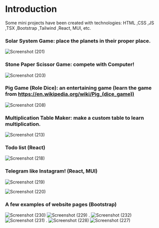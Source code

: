 # Introduction
Some mini projects have been created with technologies: HTML ,CSS ,JS ,TSX ,Bootstrap ,Tailwind ,React, MUI, etc.

### Solar System Game: place the planets in their proper place.
![Screenshot (201)](https://github.com/user-attachments/assets/32ef5278-b72e-4c8d-a285-4cb699d677cc)

### Stone Paper Scissor Game: compete with Computer!
![Screenshot (203)](https://github.com/user-attachments/assets/1ee6d586-4561-4581-8934-62b02171b598)

### Pig Game (Role Dice): an entertaining game (learn the game from https://en.wikipedia.org/wiki/Pig_(dice_game))
![Screenshot (208)](https://github.com/user-attachments/assets/578c18f5-6577-4df1-9bc3-e040135249c6)

### Multiplication Table Maker: make a custom table to learn multiplication.
![Screenshot (213)](https://github.com/user-attachments/assets/85b0fd8e-bf19-410a-916f-faccf0714fe5)

### Todo list (React)
![Screenshot (218)](https://github.com/user-attachments/assets/77f6206f-1c84-493d-84f4-88eded662060)

### Telegram like Instagram! (React, MUI)
![Screenshot (219)](https://github.com/user-attachments/assets/31401056-4fe6-466c-a787-5169d0859a85)

![Screenshot (220)](https://github.com/user-attachments/assets/9a21b074-5ae8-4e93-ac6a-b58558551ebe)

### A few examples of website pages (Bootstrap)
![Screenshot (230)](https://github.com/user-attachments/assets/33173167-d267-4a0d-95a7-e4a6b5f02451)
![Screenshot (229)](https://github.com/user-attachments/assets/df103f54-203f-4388-a277-4a1616986839)
.
![Screenshot (232)](https://github.com/user-attachments/assets/8d84b4be-1076-41cb-8040-df9878268a96)
![Screenshot (231)](https://github.com/user-attachments/assets/c231cd97-3fd3-4054-a16c-d6e29d8e9821)
.
![Screenshot (228)](https://github.com/user-attachments/assets/94fdce91-ae4e-452c-bc01-f79421e5862d)
![Screenshot (227)](https://github.com/user-attachments/assets/659147cf-c583-4784-a40f-d2cddf57574e)




